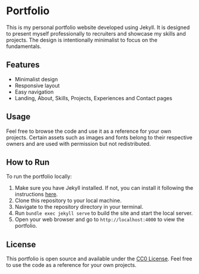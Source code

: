 # Portfolio

This is my personal portfolio website developed using Jekyll. It is designed to present myself professionally to recruiters and showcase my skills and projects. The design is intentionally minimalist to focus on the fundamentals.

## Features

- Minimalist design
- Responsive layout
- Easy navigation
- Landing, About, Skills, Projects, Experiences and Contact pages

## Usage

Feel free to browse the code and use it as a reference for your own projects. Certain assets such as images and fonts belong to their respective owners and are used with permission but not redistributed.

## How to Run

To run the portfolio locally:

1. Make sure you have Jekyll installed. If not, you can install it following the instructions [here](https://jekyllrb.com/docs/installation/).
2. Clone this repository to your local machine.
3. Navigate to the repository directory in your terminal.
4. Run `bundle exec jekyll serve` to build the site and start the local server.
5. Open your web browser and go to `http://localhost:4000` to view the portfolio.

## License

This portfolio is open source and available under the [CC0 License](LICENSE). Feel free to use the code as a reference for your own projects.